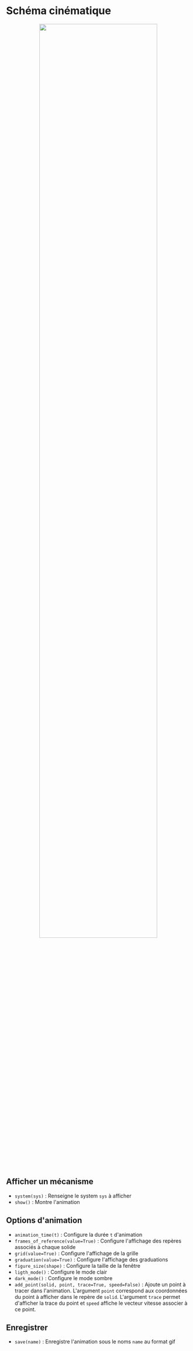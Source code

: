 # Schéma cinématique

<p align="center" width="100%">
    <img width="80%" src="https://github.com/valentin-burillier/kinepy/assets/93446869/a7faddd1-3816-4345-8965-eea9d503379c">
</p>

## Afficher un mécanisme

- `system(sys)` : Renseigne le system `sys` à afficher 
- `show()` : Montre l'animation

## Options d'animation

- `animation_time(t)` : Configure la durée `t` d'animation
- `frames_of_reference(value=True)` : Configure l'affichage des repères associés à chaque solide
- `grid(value=True)` : Configure l'affichage de la grille
- `graduation(value=True)` : Configure l'affichage des graduations
- `figure_size(shape)` : Configure la taille de la fenêtre
- `ligth_mode()` : Configure le mode clair
- `dark_mode()` : Configure le mode sombre
- `add_point(solid, point, trace=True, speed=False)` : Ajoute un point à tracer dans l'animation. L'argument `point` correspond aux coordonnées du point à afficher dans le repère de `solid`. L'argument `trace` permet d'afficher la trace du point et `speed` affiche le vecteur vitesse associer à ce point.

## Enregistrer

- `save(name)` : Enregistre l'animation sous le noms `name` au format gif
